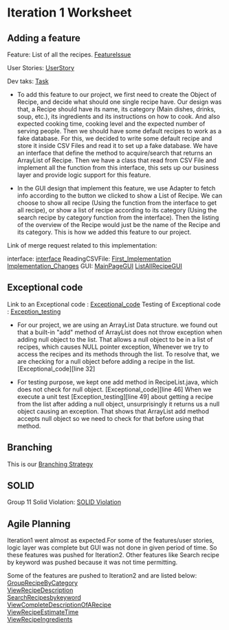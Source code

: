Iteration 1 Worksheet
=====================

Adding a feature
-----------------

Feature: List of all the recipes. [FeatureIssue](https://code.cs.umanitoba.ca/winter-2022-a02/group-10/irecipe/-/issues/1)

User Stories: [UserStory](https://code.cs.umanitoba.ca/winter-2022-a02/group-10/irecipe/-/issues/9)

Dev taks: [Task](https://code.cs.umanitoba.ca/winter-2022-a02/group-10/irecipe/-/issues/23)

- To add this feature to our project, we first need to create the Object of Recipe, and decide what should one single recipe have. Our design was that, a Recipe should have its name, its category (Main dishes, drinks, soup, etc.), its ingredients and its instructions on how to cook. And also expected cooking time, cooking level and the expected number of serving people. Then we should have some default recipes to work as a fake database. For this, we decided to write some default recipe and store it inside CSV Files and read it to set up a fake database. We have an interface that define the method to acquire/search that returns an ArrayList of Recipe. Then we have a class that read from CSV File and implement all the function from this interface, this sets up our business layer and provide logic support for this feature.

- In the GUI design that implement this feature, we use Adapter to fetch info according to the button we clicked to show a List of Recipe. We can choose to show all recipe (Using the function from the interface to get all recipe), or show a list of recipe according to its category (Using the search recipe by category function from the interface). Then the listing of the overview of the Recipe would just be the name of the Recipe and its category. This is how we added this feature to our project.

Link of merge request related to this implementation: 

interface: [interface](https://code.cs.umanitoba.ca/winter-2022-a02/group-10/irecipe/-/merge_requests/2)
ReadingCSVFile: [First_Implementation](https://code.cs.umanitoba.ca/winter-2022-a02/group-10/irecipe/-/merge_requests/3) 
[Implementation_Changes](https://code.cs.umanitoba.ca/winter-2022-a02/group-10/irecipe/-/merge_requests/4)
GUI: [MainPageGUI](https://code.cs.umanitoba.ca/winter-2022-a02/group-10/irecipe/-/merge_requests/7) 
[ListAllRecipeGUI](https://code.cs.umanitoba.ca/winter-2022-a02/group-10/irecipe/-/merge_requests/8)

Exceptional code
----------------

Link to an Exceptional code : [Exceptional_code](https://code.cs.umanitoba.ca/winter-2022-a02/group-10/irecipe/-/blob/main/app/src/main/java/comp3350/iRecipe/Persistence/RecipeList.java)
Testing of Exceptional code : [Exception_testing](https://code.cs.umanitoba.ca/winter-2022-a02/group-10/irecipe/-/blob/main/app/src/test/java/comp3350/iRecipe/RecipeListUnitTest.java)

- For our project, we are using an ArrayList Data structure. we found out that a built-in "add" method of ArrayList does not throw exception when adding null object to the list. That allows a null object to be in a list of recipes, which causes NULL pointer exception, Whenever we try to access the recipes and its methods through the list. To resolve that, we are checking for a null object before adding a recipe in the list. [Exceptional_code][line 32]

- For testing purpose, we kept one add method in RecipeList.java, which does not check for null object. [Exceptional_code][line 46]
When we execute a unit test [Exception_testing][line 49] about getting a recipe from the list after adding a null object, unsurprisingly it returns us a null object causing an exception. That shows that ArrayList add method accepts null object so we need to check for that before using that method.





Branching
----------

This is our [Branching Strategy](BranchingStrategy.md)

SOLID
-----

Group 11 Solid Violation: [SOLID Violation](https://code.cs.umanitoba.ca/winter-2022-a02/group-11/3350-project-group11/-/issues/20)

Agile Planning
--------------

Iteration1 went almost as expected.For some of the features/user stories, logic layer was complete but GUI was not done in given period of time. So these features was pushed for Iteration2. Other features like Search recipe by keyword was pushed because it was not time permitting.<br />

Some of the features are pushed to Iteration2 and are listed below:<br />
[GroupRecipeByCategory](https://code.cs.umanitoba.ca/winter-2022-a02/group-10/irecipe/-/issues/2) <br />
[ViewRecipeDescription](https://code.cs.umanitoba.ca/winter-2022-a02/group-10/irecipe/-/issues/7)<br />
[SearchRecipesbykeyword](https://code.cs.umanitoba.ca/winter-2022-a02/group-10/irecipe/-/issues/3) <br />
[ViewCompleteDescriptionOfARecipe](https://code.cs.umanitoba.ca/winter-2022-a02/group-10/irecipe/-/issues/22) <br />
[ViewRecipeEstimateTime](https://code.cs.umanitoba.ca/winter-2022-a02/group-10/irecipe/-/issues/8) <br />
[ViewRecipeIngredients](https://code.cs.umanitoba.ca/winter-2022-a02/group-10/irecipe/-/issues/10) <br />







